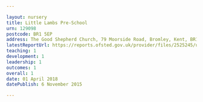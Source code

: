```yaml
---

layout: nursery
title: Little Lambs Pre-School
urn: 129098
postcode: BR1 5EP
address: The Good Shepherd Church, 79 Moorside Road, Bromley, Kent, BR1 5EP
latestReportUrl: https://reports.ofsted.gov.uk/provider/files/2525245/urn/129098.pdf
teaching: 1
development: 1
leadership: 1
outcomes: 1
overall: 1
date: 01 April 2018 
datePublish: 6 November 2015

---
```

